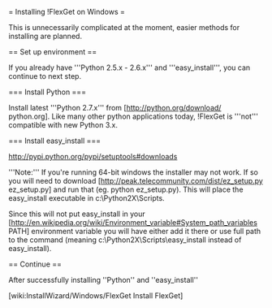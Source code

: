 = Installing !FlexGet on Windows =

This is unnecessarily complicated at the moment, easier methods for installing are planned.

== Set up environment ==

If you already have '''Python 2.5.x - 2.6.x''' and '''easy_install''', you can continue to next step.

=== Install Python ===

Install latest '''Python 2.7.x''' from [http://python.org/download/ python.org]. Like many other python applications today, !FlexGet is '''not''' compatible with new Python 3.x.

=== Install easy_install ===

http://pypi.python.org/pypi/setuptools#downloads

'''Note:''' If you're running 64-bit windows the installer may not work. If so you will need to download [http://peak.telecommunity.com/dist/ez_setup.py ez_setup.py] and run that (eg. python ez_setup.py). This will place the easy_install executable in c:\Python2X\Scripts\.

Since this will not put easy_install in your [http://en.wikipedia.org/wiki/Environment_variable#System_path_variables PATH] environment variable you will have either add it there or use full path to the command (meaning c:\Python2X\Scripts\easy_install instead of easy_install).

== Continue ==

After successfully installing ''Python'' and ''easy_install''

[wiki:InstallWizard/Windows/FlexGet Install FlexGet]

